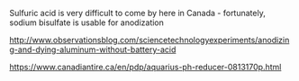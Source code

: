Sulfuric acid is very difficult to come by here in Canada - fortunately, sodium bisulfate is usable for anodization  

<http://www.observationsblog.com/sciencetechnologyexperiments/anodizing-and-dying-aluminum-without-battery-acid>

<https://www.canadiantire.ca/en/pdp/aquarius-ph-reducer-0813170p.html>
